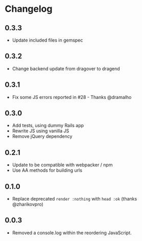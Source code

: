 # Changelog

## 0.3.3

- Update included files in gemspec

## 0.3.2

- Change backend update from dragover to dragend

## 0.3.1

- Fix some JS errors reported in #28 - Thanks @dramalho

## 0.3.0

- Add tests, using dummy Rails app
- Rewrite JS using vanilla JS
- Remove jQuery dependency

## 0.2.1

- Update to be compatible with webpacker / npm
- Use AA methods for building urls

## 0.1.0

- Replace deprecated `render :nothing` with `head :ok` (thanks @zharikovpro)

## 0.0.3

- Removed a console.log within the reordering JavaScript.
